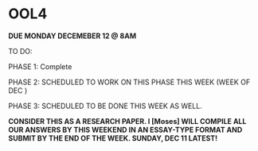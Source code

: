 # OOL4

**DUE MONDAY DECEMEBER 12 @ 8AM**

TO DO:

PHASE 1: Complete

PHASE 2: SCHEDULED TO WORK ON THIS PHASE THIS WEEK (WEEK OF DEC )

PHASE 3: SCHEDULED TO BE DONE THIS WEEK AS WELL.

**CONSIDER THIS AS A RESEARCH PAPER. I [Moses] WILL COMPILE ALL OUR ANSWERS BY THIS WEEKEND IN AN ESSAY-TYPE FORMAT AND SUBMIT BY THE END OF THE WEEK. SUNDAY, DEC 11 LATEST!**
